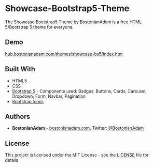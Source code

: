 # Showcase-Bootstrap5-Theme
The Showcase Bootstrap5 Theme by BostonianAdam is a free HTML 5/Bootstrap 5 theme for everyone.

## Demo
[hub.bostonianadam.com/themes/showcase-bs5/index.htm](https://hub.bostonianadam.com/themes/showcase-bs5/index.htm)

## Built With
* HTML5
* CSS
* [Bootstrap 5](https://getbootstrap.com/) - Components used: Badges, Buttons, Cards, Carousel, Dropdown, Form, Navbar, Pagination
* [Bootstrap Icons](https://icons.getbootstrap.com/)

## Authors
* **BostonianAdam** - [bostonianadam.com](https://bostonianadam.com/), Twitter: [@BostonianAdam](https://twitter.com/BostonianAdam)

## License
This project is licensed under the MIT License - see the [LICENSE](LICENSE) file for details
